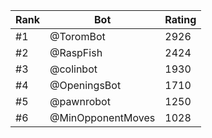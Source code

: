 Rank|Bot|Rating
---|---|---
#1|@ToromBot|2926
#2|@RaspFish|2424
#3|@colinbot|1930
#4|@OpeningsBot|1710
#5|@pawnrobot|1250
#6|@MinOpponentMoves|1028
